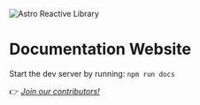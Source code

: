 ![Astro Reactive Library](https://user-images.githubusercontent.com/4262489/193419437-6e437743-47bf-482b-8f7e-de3c7f5285f8.png)

# Documentation Website

Start the dev server by running: `npm run docs`

👉 _[Join our contributors!](https://github.com/ayoayco/astro-reactive-library/blob/main/CONTRIBUTING.md)_
